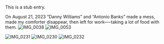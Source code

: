 This is a stub entry. 

On August 21, 2023 “Danny Williams” and “Antonio Banks” made a mess, made my comforter disappear, then left for work—-taking a lot of food with them. 
![IMG_0038](https://github.com/Mission23/Mission23/assets/140252803/01102270-cc2b-47fb-982d-82157fff5d9d)
![IMG_0053](https://github.com/Mission23/Mission23/assets/140252803/c520b30b-216e-4537-804c-e15ce07838e8)

![IMG_0231](https://github.com/Mission23/Mission23/assets/140252803/98bc595c-0c40-4e01-9a39-65868e7e79b9)
![IMG_0230](https://github.com/Mission23/Mission23/assets/140252803/9189be30-64b9-41d9-9e82-8511f48f0cd3)
![IMG_0232](https://github.com/Mission23/Mission23/assets/140252803/2671f7eb-bb6e-4a43-b441-2e3431f2e542)

